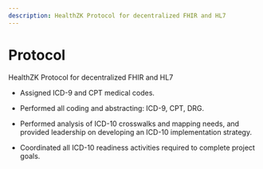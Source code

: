 ```yaml
---
description: HealthZK Protocol for decentralized FHIR and HL7
---
```


# Protocol

HealthZK Protocol for decentralized FHIR and HL7

* Assigned ICD-9 and CPT medical codes.
* Performed all coding and abstracting: ICD-9, CPT, DRG.



* Performed analysis of ICD-10 crosswalks and mapping needs, and provided leadership on developing an ICD-10 implementation strategy.
* Coordinated all ICD-10 readiness activities required to complete project goals.
